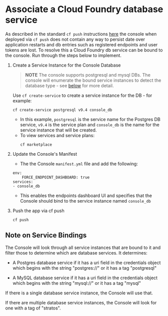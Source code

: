 # Associate a Cloud Foundry database service

As described in the standard `cf push` instructions [here](../README.md) the console when deployed via `cf push`
 does not contain any way to persist date over application restarts and db entries such as registered endpoints
 and user tokens are lost. To resolve this a Cloud Foundry db service can be bound to the console. Run through 
 the steps below to implement.

1. Create a Service Instance for the Console Database

    > **NOTE** The console supports postgresql and mysql DBs. The console will enumerate the bound service instances to detect the database type - see  [below](#note-on-service-bindings) for more detail.

    Use `cf create-service` to create a service instance for the DB - for example:
    ```
    cf create-service postgresql v9.4 console_db
    ```
    * In this example, `postgresql` is the service name for the Postgres DB service, `v9.4` is the service plan and `console_db` is the name for the service instance that will be created. 
    * To view services and service plans:
      ```
      cf marketplace
      ```

1. Update the Console's Manifest

   * The the Console `manifest.yml` file and add the following:
    ```
    env:
        FORCE_ENDPOINT_DASHBOARD: true
    services:
    - console_db
    ```

    * This enables the endpoints dashboard UI and specifies that the Console should bind to the service instance named `console_db`

1. Push the app via cf push
    ```
    cf push
    ```

    
## Note on Service Bindings

The Console will look through all service instances that are bound to it and filter those to determine which are database services. It determines:

* A Postgres database service if it has a uri field in the credentials object which begins with the string "postgres://" or it has a tag "postgresql"

* A MySQL database service if it has a uri field in the credentials object which begins with the string "mysql://" or it has a tag "mysql"

If there is a single database service instance, the Console will use that.

If there are multiple database service instances, the Console will look for one with a tag of "stratos".